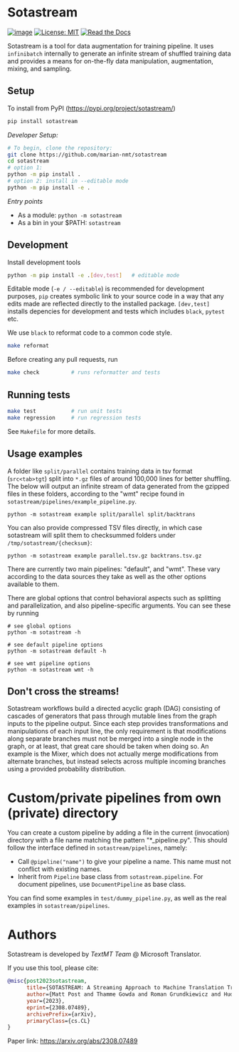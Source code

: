 # Sotastream
[![image](http://img.shields.io/pypi/v/sotastream.svg)](https://pypi.python.org/pypi/sotastream/)
[![License: MIT](https://img.shields.io/badge/License-MIT-blue.svg)](./LICENSE)
[![Read the Docs](https://img.shields.io/readthedocs/sotastream.svg)](https://sotastream.readthedocs.io/)


Sotastream is a tool for data augmentation for training
pipeline. It uses `infinibatch` internally to generate an infinite
stream of shuffled training data and provides a means for on-the-fly
data manipulation, augmentation, mixing, and sampling.


## Setup

To install from PyPI (https://pypi.org/project/sotastream/)
```bash
pip install sotastream
```

*Developer Setup:*

```bash
# To begin, clone the repository:
git clone https://github.com/marian-nmt/sotastream
cd sotastream
# option 1:
python -m pip install .
# option 2: install in --editable mode
python -m pip install -e .
```

*Entry points*
* As a module:  `python -m sotastream`
* As a bin in your $PATH: `sotastream`

## Development

Install development tools
```bash
python -m pip install -e .[dev,test]   # editable mode
```
Editable mode (`-e / --editable`) is recommended for development purposes, `pip` creates symbolic link to your source code in a way that any edits made are reflected directly to the installed package. `[dev,test]` installs depencies for development and tests which includes `black`, `pytest` etc.

We use `black` to reformat code to a common code style.
```bash
make reformat
```

Before creating any pull requests, run
```bash
make check          # runs reformatter and tests
```

## Running tests

```bash
make test           # run unit tests
make regression     # run regression tests
```

 See `Makefile` for more details.


## Usage examples

A folder like `split/parallel` contains training data in tsv format (`src<tab>tgt`) split into 
`*.gz` files of around 100,000 lines for better shuffling. The below will output an infinite
stream of data generated from the gzipped files in these folders, according to the "wmt" recipe 
found in `sotastream/pipelines/example_pipeline.py`.

```
python -m sotastream example split/parallel split/backtrans
```
You can also provide compressed TSV files directly, in which case sotastream will split them
to checksummed folders under `/tmp/sotastream/{checksum}`:

```
python -m sotastream example parallel.tsv.gz backtrans.tsv.gz
```

There are currently two main pipelines: "default", and "wmt". These vary according to
the data sources they take as well as the other options available to them.

There are global options that control behavioral aspects such as splitting and parallelization,
and also pipeline-specific arguments. You can see these by running

```
# see global options
python -m sotastream -h

# see default pipeline options
python -m sotastream default -h

# see wmt pipeline options
python -m sotastream wmt -h
```

## Don't cross the streams!

Sotastream workflows build a directed acyclic graph (DAG)
consisting of cascades of generators that pass through mutable lines
from the graph inputs to the pipeline output. Since each step provides
transformations and manipulations of each input line, the only
requirement is that modifications along separate branches must not be
merged into a single node in the graph, or at least, that great care 
should be taken when doing so. An example is the Mixer, which 
does not actually merge modifications from alternate branches, but instead
selects across multiple incoming branches using a provided probability
distribution.

# Custom/private pipelines from own (private) directory

You can create a custom pipeline by adding a file in the current (invocation)
directory with a file name matching the pattern "*_pipeline.py". This should
follow the interface defined in `sotastream/pipelines`, namely:

* Call `@pipeline("name")` to give your pipeline a name. This name must not conflict with existing names.
* Inherit from `Pipeline` base class from `sotastream.pipeline`. For document pipelines, use `DocumentPipeline` as base class.

You can find some examples in `test/dummy_pipeline.py`, as well as the real examples in `sotastream/pipelines`.

# Authors

Sotastream is developed by _TextMT Team_ @ Microsoft Translator.

If you use this tool, please cite: 
```bibtex
@misc{post2023sotastream,
      title={SOTASTREAM: A Streaming Approach to Machine Translation Training}, 
      author={Matt Post and Thamme Gowda and Roman Grundkiewicz and Huda Khayrallah and Rohit Jain and Marcin Junczys-Dowmunt},
      year={2023},
      eprint={2308.07489},
      archivePrefix={arXiv},
      primaryClass={cs.CL}
}
```
Paper link: https://arxiv.org/abs/2308.07489 
